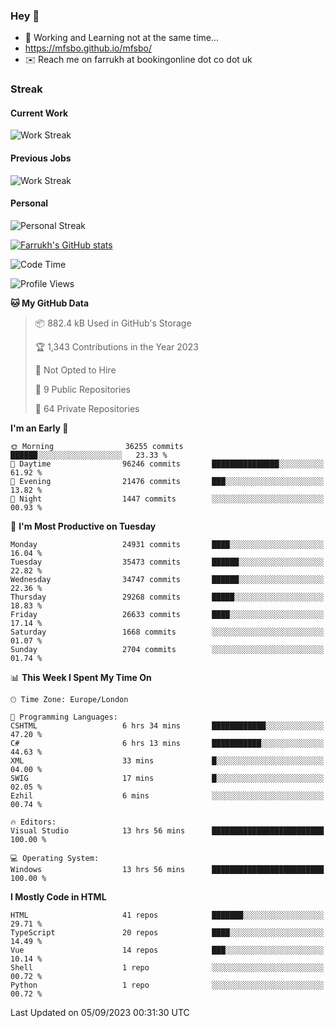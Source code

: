 ### Hey 👋

- 🏃 Working and Learning not at the same time...
- https://mfsbo.github.io/mfsbo/
- ✉️ Reach me on farrukh at bookingonline dot co dot uk

### Streak
#### Current Work
![Work Streak](https://streak-stats.demolab.com/?user=mfsbo)
#### Previous Jobs
![Work Streak](https://streak-stats.demolab.com/?user=farrukhcw)
#### Personal
![Personal Streak](https://streak-stats.demolab.com/?user=farrukhsubhani)

[![Farrukh's GitHub stats](https://github-readme-stats.vercel.app/api?username=mfsbo&hide=stars&count_private=true)](https://github.com/mfsbo/)

<!--START_SECTION:waka-->
![Code Time](http://img.shields.io/badge/Code%20Time-413%20hrs%205%20mins-blue)

![Profile Views](http://img.shields.io/badge/Profile%20Views-4-blue)

**🐱 My GitHub Data** 

> 📦 882.4 kB Used in GitHub's Storage 
 > 
> 🏆 1,343 Contributions in the Year 2023
 > 
> 🚫 Not Opted to Hire
 > 
> 📜 9 Public Repositories 
 > 
> 🔑 64 Private Repositories 
 > 
**I'm an Early 🐤** 

```text
🌞 Morning                36255 commits       ██████░░░░░░░░░░░░░░░░░░░   23.33 % 
🌆 Daytime                96246 commits       ███████████████░░░░░░░░░░   61.92 % 
🌃 Evening                21476 commits       ███░░░░░░░░░░░░░░░░░░░░░░   13.82 % 
🌙 Night                  1447 commits        ░░░░░░░░░░░░░░░░░░░░░░░░░   00.93 % 
```
📅 **I'm Most Productive on Tuesday** 

```text
Monday                   24931 commits       ████░░░░░░░░░░░░░░░░░░░░░   16.04 % 
Tuesday                  35473 commits       ██████░░░░░░░░░░░░░░░░░░░   22.82 % 
Wednesday                34747 commits       ██████░░░░░░░░░░░░░░░░░░░   22.36 % 
Thursday                 29268 commits       █████░░░░░░░░░░░░░░░░░░░░   18.83 % 
Friday                   26633 commits       ████░░░░░░░░░░░░░░░░░░░░░   17.14 % 
Saturday                 1668 commits        ░░░░░░░░░░░░░░░░░░░░░░░░░   01.07 % 
Sunday                   2704 commits        ░░░░░░░░░░░░░░░░░░░░░░░░░   01.74 % 
```


📊 **This Week I Spent My Time On** 

```text
🕑︎ Time Zone: Europe/London

💬 Programming Languages: 
CSHTML                   6 hrs 34 mins       ████████████░░░░░░░░░░░░░   47.20 % 
C#                       6 hrs 13 mins       ███████████░░░░░░░░░░░░░░   44.63 % 
XML                      33 mins             █░░░░░░░░░░░░░░░░░░░░░░░░   04.00 % 
SWIG                     17 mins             █░░░░░░░░░░░░░░░░░░░░░░░░   02.05 % 
Ezhil                    6 mins              ░░░░░░░░░░░░░░░░░░░░░░░░░   00.74 % 

🔥 Editors: 
Visual Studio            13 hrs 56 mins      █████████████████████████   100.00 % 

💻 Operating System: 
Windows                  13 hrs 56 mins      █████████████████████████   100.00 % 
```

**I Mostly Code in HTML** 

```text
HTML                     41 repos            ███████░░░░░░░░░░░░░░░░░░   29.71 % 
TypeScript               20 repos            ████░░░░░░░░░░░░░░░░░░░░░   14.49 % 
Vue                      14 repos            ███░░░░░░░░░░░░░░░░░░░░░░   10.14 % 
Shell                    1 repo              ░░░░░░░░░░░░░░░░░░░░░░░░░   00.72 % 
Python                   1 repo              ░░░░░░░░░░░░░░░░░░░░░░░░░   00.72 % 
```




 Last Updated on 05/09/2023 00:31:30 UTC
<!--END_SECTION:waka-->
<!--
**mfsbo/mfsbo** is a ✨ _special_ ✨ repository because its `README.md` (this file) appears on your GitHub profile.

Here are some ideas to get you started:

- 🔭 I’m currently working on ...
- 🌱 I’m currently learning ...
- 👯 I’m looking to collaborate on ...
- 🤔 I’m looking for help with ...
- 💬 Ask me about ...
- 📫 How to reach me: ...
- 😄 Pronouns: ...
- ⚡ Fun fact: ...
-->
